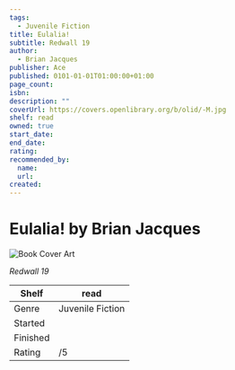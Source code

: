 ```yaml
---
tags:
  - Juvenile Fiction
title: Eulalia!
subtitle: Redwall 19
author:
  - Brian Jacques
publisher: Ace
published: 0101-01-01T01:00:00+01:00
page_count:
isbn:
description: ""
coverUrl: https://covers.openlibrary.org/b/olid/-M.jpg
shelf: read
owned: true
start_date:
end_date:
rating:
recommended_by:
  name:
  url:
created:
---
```


# Eulalia! by Brian Jacques

![Book Cover Art](https://covers.openlibrary.org/b/olid/-M.jpg)

_Redwall 19_

| Shelf | read |
| --- | --- |
| Genre | Juvenile Fiction |
| Started |  |
| Finished |  |
| Rating | /5 |
